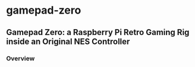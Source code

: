 # gamepad-zero

## Gamepad Zero: a Raspberry Pi Retro Gaming Rig inside an Original NES Controller

### Overview
